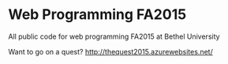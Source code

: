 # Web Programming FA2015
All public code for web programming FA2015 at Bethel University

Want to go on a quest? http://thequest2015.azurewebsites.net/